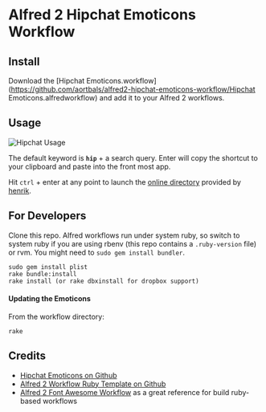 Alfred 2 Hipchat Emoticons Workflow
===================================

Install
-------

Download the [Hipchat Emoticons.workflow](https://github.com/aortbals/alfred2-hipchat-emoticons-workflow/Hipchat Emoticons.alfredworkflow) and add it to your Alfred 2 workflows.

Usage
-----

![Hipchat Usage](https://github.com/aortbals/alfred2-hipchat-emoticons-workflow/screenshots/usage.png)

The default keyword is **`hip`** + a search query. Enter will copy the shortcut to your clipboard and paste into the front most app.

Hit `ctrl` + enter at any point to launch the [online directory](http://hipchat-emoticons.nyh.name/) provided by [henrik](https://github.com/henrik/hipchat-emoticons).


For Developers
--------------

Clone this repo. Alfred workflows run under system ruby, so switch to system ruby if you are using rbenv (this repo contains a `.ruby-version` file) or rvm. You might need to `sudo gem install bundler`.

    sudo gem install plist
    rake bundle:install
    rake install (or rake dbxinstall for dropbox support)

#### Updating the Emoticons ####

From the workflow directory:

    rake


Credits
-------

- [Hipchat Emoticons on Github](https://github.com/henrik/hipchat-emoticons)
- [Alfred 2 Workflow Ruby Template on Github](https://github.com/zhaocai/alfred2-ruby-template)
- [Alfred 2 Font Awesome Workflow](https://github.com/ruedap/alfred2-font-awesome-workflow) as a great reference for build ruby-based workflows
